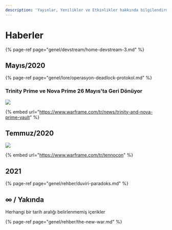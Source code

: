 ```yaml
---
description: 'Yayınlar, Yenilikler ve Etkinlikler hakkında bilgilendirme'
---
```


# Haberler

{% page-ref page="genel/devstream/home-devstream-3.md" %}

## Mayıs/2020

{% page-ref page="genel/lore/operasyon-deadlock-protokol.md" %}

### Trinity Prime ve Nova Prime 26 Mayıs'ta Geri Dönüyor

![](https://n9e5v4d8.ssl.hwcdn.net/uploads/d73ee283b793d2cd8251274f4983acbb.jpg)

{% embed url="https://www.warframe.com/tr/news/trinity-and-nova-prime-vault" %}

## Temmuz/2020

![](https://imgbbb.com/images/2020/05/10/image90beb4347c0e3f86.png)

{% embed url="https://www.warframe.com/tr/tennocon" %}

## 2021

{% page-ref page="genel/rehber/duviri-paradoks.md" %}

## ∞ / Yakında

Herhangi bir tarih aralığı belirlenmemiş içerikler

{% page-ref page="genel/rehber/the-new-war.md" %}

